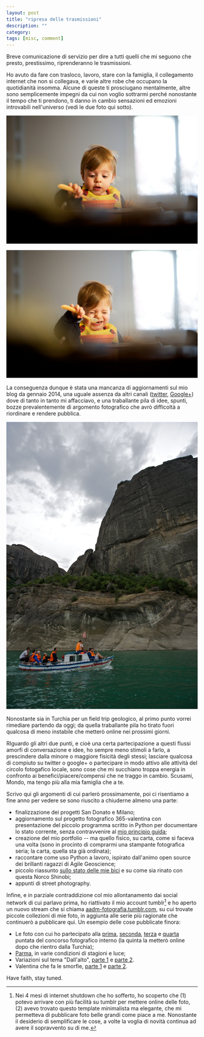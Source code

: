 ```yaml
---
layout: post
title: "ripresa delle trasmissioni"
description: ""
category: 
tags: [misc, comment]
---
```


Breve comunicazione di servizio per dire a tutti quelli che mi seguono che presto, prestissimo, riprenderanno le trasmissioni.

Ho avuto da fare con trasloco, lavoro, stare con la famiglia, il collegamento internet che non si collegava, e varie altre robe che occupano la quotidianità insomma. Alcune di queste ti prosciugano mentalmente, altre sono semplicemente impegni da cui non voglio sottrarmi perché nonostante il tempo che ti prendono, ti danno in cambio sensazioni ed emozioni introvabili nell'universo (vedi le due foto qui sotto).

![](./images/20140331_AA16945.jpg)

![](./images/20140331_AA16947.jpg)

La conseguenza dunque è stata una mancanza di aggiornamenti sul mio blog da gennaio 2014, una uguale assenza da altri canali ([twitter](http://twitter.com/aadmtwi), [Google+](http://plus.google.com/+AlessandroAmatodelMonte/)) dove di tanto in tanto mi affacciavo, e una traballante pila di idee, spunti, bozze prevalentemente di argomento fotografico che avrò difficoltà a riordinare e rendere pubblica.

![](./images/20140526_AA19110.jpg)

Nonostante sia in Turchia per un field trip geologico, al primo punto vorrei rimediare partendo da oggi; da quella traballante pila ho tirato fuori qualcosa di meno instabile che metterò online nei prossimi giorni.

RIguardo gli altri due punti, e cioè una certa partecipazione a questi flussi amorfi di conversazione e idee, ho sempre meno stimoli a farlo, a prescindere dalla minore o maggiore fisicità degli stessi; lasciare qualcosa di compiuto su twitter o google+ o partecipare in modo attivo alle attività del circolo fotogafico locale,  sono cose che mi succhiano troppa energia in confronto ai benefici/piacere/compensi che ne traggo in cambio. Scusami, Mondo, ma tengo più alla mia famiglia che a te. 

Scrivo qui gli argomenti di cui parlerò prossimamente, poi ci risentiamo a fine anno per vedere se sono riuscito a chiuderne almeno una parte:

* finalizzazione dei progetti San Donato e Milano;
* aggiornamento sul progetto fotografico 365-valentina con presentazione del piccolo programma scritto in Python per documentare lo stato corrente, senza contravvenire al [mio principio guida](./2014-01-04-valentina-365.html);
* creazione del mio portfolio -- ma quello fisico, su carta, come si faceva  una volta (sono in procinto di comprarmi una stampante fotografica seria; la carta, quella sta già ordinata);
* raccontare come uso Python a lavoro, ispirato dall'animo open source dei brillanti ragazzi di Agile Geoscience;
* piccolo riassunto [sullo stato delle mie bici](./2014-01-13-stolen-bikes.html) e su come sia rinato con questa Norco Shinobi;
* appunti di street photography.

Infine, e in parziale contraddizione col mio allontanamento dai social network di cui parlavo prima, ho riattivato il mio account tumblr[^nota-tumblr] e ho aperto un nuovo stream che si chiama [aadm-fotografia.tumblr.com](http://aadm-fotografia.tumblr.com), su cui trovate piccole collezioni di mie foto, in aggiunta alle serie più ragionate che continuerò a pubblicare qui. Un esempio delle cose pubblicate finora:

* Le foto con cui ho partecipato alla [prima](http://aadm-fotografia.tumblr.com/post/77942918166/concorso-fotografico-interno-del-circolo), [seconda](http://aadm-fotografia.tumblr.com/post/77943379950/seconda-tappa-con-tema-gente-che-mangia-la), [terza](http://aadm-fotografia.tumblr.com/post/77943667241/terza-tappa-del-concorso-fotografico-la-mia-citta) e [quarta](http://aadm-fotografia.tumblr.com/post/86822407706/quarta-tappa-del-concorso-fotografico-interno-del) puntata del concorso fotografico interno (la quinta la metterò online dopo che rientro dalla Turchia);
* [Parma](http://aadm-fotografia.tumblr.com/post/78479862151/parma-in-varie-stagioni-e-condizioni-di-luce), in varie condizioni di stagioni e luce;
* Variazioni sul tema "Dall'alto", [parte 1](http://aadm-fotografia.tumblr.com/post/86823298186/sempre-in-tema-di-concorso-fotografico-spesso-mi) e [parte 2](http://aadm-fotografia.tumblr.com/post/86823500781/oppure-se-avessi-usato-delle-fotografie-piu).
* Valentina che fa le smorfie, [parte 1](http://aadm-fotografia.tumblr.com/post/86931116786/valentina-fa-le-smorfie-1) e [parte 2](http://aadm-fotografia.tumblr.com/post/86931497736/valentina-fa-le-smorfie-2).

Have faith, stay tuned.


[^nota-tumblr]: Nei 4 mesi di internet shutdown che ho sofferto, ho scoperto che (1) potevo arrivare con più facilità su tumblr per mettere online delle foto, (2) avevo trovato questo template minimalista ma elegante, che mi permetteva di pubblicare foto belle grandi come piace a me. Nonostante il desiderio di semplificare le cose, a volte la voglia di novità continua ad avere il sopravvento su di me. 


